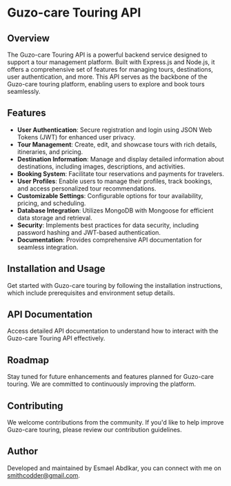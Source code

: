 # Guzo-care Touring API

## Overview

The Guzo-care Touring API is a powerful backend service designed to support a tour management platform. Built with Express.js and Node.js, it offers a comprehensive set of features for managing tours, destinations, user authentication, and more. This API serves as the backbone of the Guzo-care touring platform, enabling users to explore and book tours seamlessly.

## Features

- **User Authentication**: Secure registration and login using JSON Web Tokens (JWT) for enhanced user privacy.
- **Tour Management**: Create, edit, and showcase tours with rich details, itineraries, and pricing.
- **Destination Information**: Manage and display detailed information about destinations, including images, descriptions, and activities.
- **Booking System**: Facilitate tour reservations and payments for travelers.
- **User Profiles**: Enable users to manage their profiles, track bookings, and access personalized tour recommendations.
- **Customizable Settings**: Configurable options for tour availability, pricing, and scheduling.
- **Database Integration**: Utilizes MongoDB with Mongoose for efficient data storage and retrieval.
- **Security**: Implements best practices for data security, including password hashing and JWT-based authentication.
- **Documentation**: Provides comprehensive API documentation for seamless integration.

## Installation and Usage

Get started with Guzo-care touring by following the installation instructions, which include prerequisites and environment setup details.

## API Documentation

Access detailed API documentation to understand how to interact with the Guzo-care Touring API effectively.

## Roadmap

Stay tuned for future enhancements and features planned for Guzo-care touring. We are committed to continuously improving the platform.

## Contributing

We welcome contributions from the community. If you'd like to help improve Guzo-care touring, please review our contribution guidelines.

## Author

Developed and maintained by Esmael Abdlkar, you can connect with me on  smithcodder@gmail.com.

